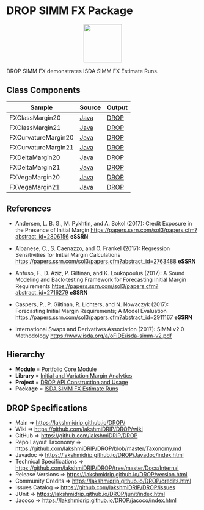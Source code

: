 # DROP SIMM FX Package

<p align="center"><img src="https://github.com/lakshmiDRIP/DROP/blob/master/DRIP_Logo.gif?raw=true" width="100"></p>

DROP SIMM FX demonstrates ISDA SIMM FX Estimate Runs.


## Class Components

 |     Sample     | Source | Output |
 |----------------|--------|--------|
 | FXClassMargin20 | [Java](https://github.com/lakshmiDRIP/DROP/tree/master/src/main/java/org/drip/sample/simmfx/FXClassMargin20.java) | [DROP](https://github.com/lakshmiDRIP/DROP/blob/master/drop/org/drip/sample/simmfx/FXClassMargin20.drop) |
 | FXClassMargin21 | [Java](https://github.com/lakshmiDRIP/DROP/tree/master/src/main/java/org/drip/sample/simmfx/FXClassMargin21.java) | [DROP](https://github.com/lakshmiDRIP/DROP/blob/master/drop/org/drip/sample/simmfx/FXClassMargin21.drop) |
 | FXCurvatureMargin20 | [Java](https://github.com/lakshmiDRIP/DROP/tree/master/src/main/java/org/drip/sample/simmfx/FXCurvatureMargin20.java) | [DROP](https://github.com/lakshmiDRIP/DROP/blob/master/drop/org/drip/sample/simmfx/FXCurvatureMargin20.drop) |
 | FXCurvatureMargin21 | [Java](https://github.com/lakshmiDRIP/DROP/tree/master/src/main/java/org/drip/sample/simmfx/FXCurvatureMargin21.java) | [DROP](https://github.com/lakshmiDRIP/DROP/blob/master/drop/org/drip/sample/simmfx/FXCurvatureMargin21.drop) |
 | FXDeltaMargin20 | [Java](https://github.com/lakshmiDRIP/DROP/tree/master/src/main/java/org/drip/sample/simmfx/FXDeltaMargin20.java) | [DROP](https://github.com/lakshmiDRIP/DROP/blob/master/drop/org/drip/sample/simmfx/FXDeltaMargin20.drop) |
 | FXDeltaMargin21 | [Java](https://github.com/lakshmiDRIP/DROP/tree/master/src/main/java/org/drip/sample/simmfx/FXDeltaMargin21.java) | [DROP](https://github.com/lakshmiDRIP/DROP/blob/master/drop/org/drip/sample/simmfx/FXDeltaMargin21.drop) |
 | FXVegaMargin20 | [Java](https://github.com/lakshmiDRIP/DROP/tree/master/src/main/java/org/drip/sample/simmfx/FXVegaMargin20.java) | [DROP](https://github.com/lakshmiDRIP/DROP/blob/master/drop/org/drip/sample/simmfx/FXVegaMargin20.drop) |
 | FXVegaMargin21 | [Java](https://github.com/lakshmiDRIP/DROP/tree/master/src/main/java/org/drip/sample/simmfx/FXVegaMargin21.java) | [DROP](https://github.com/lakshmiDRIP/DROP/blob/master/drop/org/drip/sample/simmfx/FXVegaMargin21.drop) |


## References

 * Andersen, L. B. G., M. Pykhtin, and A. Sokol (2017): Credit Exposure in the Presence of Initial Margin https://papers.ssrn.com/sol3/papers.cfm?abstract_id=2806156 <b>eSSRN</b>

 * Albanese, C., S. Caenazzo, and O. Frankel (2017): Regression Sensitivities for Initial Margin Calculations https://papers.ssrn.com/sol3/papers.cfm?abstract_id=2763488 <b>eSSRN</b>

 * Anfuso, F., D. Aziz, P. Giltinan, and K. Loukopoulus (2017): A Sound Modeling and Back-testing Framework for Forecasting Initial Margin Requirements https://papers.ssrn.com/sol3/papers.cfm?abstract_id=2716279 <b>eSSRN</b>

 * Caspers, P., P. Giltinan, R. Lichters, and N. Nowaczyk (2017): Forecasting Initial Margin Requirements; A Model Evaluation https://papers.ssrn.com/sol3/papers.cfm?abstract_id=2911167 <b>eSSRN</b>

 * International Swaps and Derivatives Association (2017): SIMM v2.0 Methodology https://www.isda.org/a/oFiDE/isda-simm-v2.pdf


## Hierarchy

 <ul>
	<li><b>Module </b> = <a href = "https://github.com/lakshmiDRIP/DROP/tree/master/PortfolioCore.md">Portfolio Core Module</a></li>
	<li><b>Library</b> = <a href = "https://github.com/lakshmiDRIP/DROP/tree/master/MarginAnalyticsLibrary.md">Initial and Variation Margin Analytics</a></li>
	<li><b>Project</b> = <a href = "https://github.com/lakshmiDRIP/DROP/tree/master/src/main/java/org/drip/sample/README.md">DROP API Construction and Usage</a></li>
	<li><b>Package</b> = <a href = "https://github.com/lakshmiDRIP/DROP/tree/master/src/main/java/org/drip/sample/simmfx/README.md">ISDA SIMM FX Estimate Runs</a></li>
 </ul>


## DROP Specifications

 * Main                     => https://lakshmidrip.github.io/DROP/
 * Wiki                     => https://github.com/lakshmiDRIP/DROP/wiki
 * GitHub                   => https://github.com/lakshmiDRIP/DROP
 * Repo Layout Taxonomy     => https://github.com/lakshmiDRIP/DROP/blob/master/Taxonomy.md
 * Javadoc                  => https://lakshmidrip.github.io/DROP/Javadoc/index.html
 * Technical Specifications => https://github.com/lakshmiDRIP/DROP/tree/master/Docs/Internal
 * Release Versions         => https://lakshmidrip.github.io/DROP/version.html
 * Community Credits        => https://lakshmidrip.github.io/DROP/credits.html
 * Issues Catalog           => https://github.com/lakshmiDRIP/DROP/issues
 * JUnit                    => https://lakshmidrip.github.io/DROP/junit/index.html
 * Jacoco                   => https://lakshmidrip.github.io/DROP/jacoco/index.html
